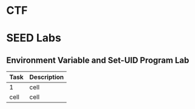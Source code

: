 # CTF

# SEED Labs

## Environment Variable and Set-UID Program Lab

| Task | Description |
| ------ | ------ |
| 1 | cell |
| cell | cell |
